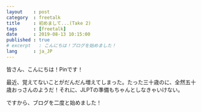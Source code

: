 ```yaml
---
layout    : post
category  : freetalk
title     : 初めまして...(Take 2)
tags      : [freetalk]
date      : 2019-08-13 10:15:00
published : true
# excerpt   : こんにちは！ブログを始めました！
lang      : ja_JP
---
```


皆さん、こんにちは！Pinです！

最近、覚えてないことがだんだん増えてしまった。たった三十歳のに、全然五十歳おっさんのようだ！それに、JLPTの準備もちゃんとしなきゃいけない。

ですから、ブログを二度と始めました！
